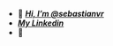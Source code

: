 - 👋 [___Hi, I’m @sebastianvr___](https://github.com/sebastianvr)
- [___My Linkedin___](https://www.linkedin.com/in/sebastian-vidal-ramirez/)
- 👀 

<!---
sebastianvr/sebastianvr is a ✨ special ✨ repository because its `README.md` (this file) appears on your GitHub profile.
You can click the Preview link to take a look at your changes.
--->
